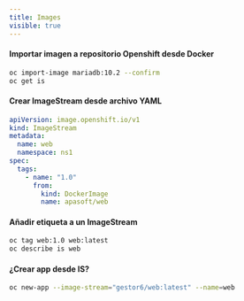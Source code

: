 ```yaml
---
title: Images
visible: true
---
```


#### Importar imagen a repositorio Openshift desde Docker
```bash
oc import-image mariadb:10.2 --confirm
oc get is
```
#### Crear ImageStream desde archivo YAML
```yaml
apiVersion: image.openshift.io/v1
kind: ImageStream
metadata:
  name: web
  namespace: ns1
spec:
  tags:
    - name: "1.0"
      from:
        kind: DockerImage
        name: apasoft/web
```
#### Añadir etiqueta a un ImageStream
```bash
oc tag web:1.0 web:latest
oc describe is web
```

#### ¿Crear app desde IS?
```bash
oc new-app --image-stream="gestor6/web:latest" --name=web
```